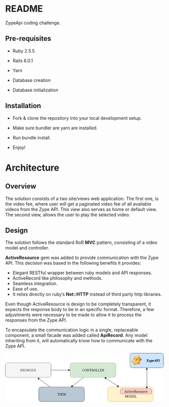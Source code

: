 # README

ZypeApi coding challenge.

## Pre-requisites

* Ruby 2.5.5

* Rails 6.0.1

* Yarn

* Database creation

* Database initialization

## Installation

* Fork & clone the repository into your local development setup.

* Make sure bundler are yarn are installed.

* Run bundle install.

* Enjoy!

# Architecture

## Overview

The solution consists of a two site/views web application.
The first one, is the video fee, where user will get a paginated video fee of all available videos from the Zype API. This view also serves as home or default view.
The second view, allows the user to play the selected video.

## Design

The solution follows the standard RoR **MVC** pattern, consisting of a video model and controller.

**ActiveResource** gem was added to provide communication with the Zype API. This decision was based in the following benefits it provides:
* Elegant RESTful wrapper between ruby models and API responses.
* ActiveRecord like philosophy and methods.
* Seamless integration.
* Ease of use.
* It relies directly on ruby’s **Net::HTTP** instead of third party http libraries.

Even though ActiveResource is design to be completely transparent, it expects the response body to be in an specific format. Therefore, a few adjustments were necessary to be made to allow it to process the responses from the Zype API.

To encapsulate the communication logic in a single, replaceable component, a small facade was added called **ApiRecord**. Any model inheriting from it, will automatically know how to communicate with the Zype API.

![diagram](./ZypeChallenge.png)